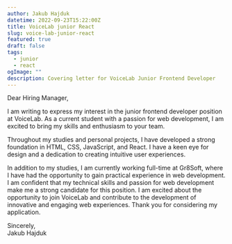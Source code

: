 ```yaml
---
author: Jakub Hajduk
datetime: 2022-09-23T15:22:00Z
title: VoiceLab junior React
slug: voice-lab-junior-react
featured: true
draft: false
tags:
  - junior
  - react
ogImage: ""
description: Covering letter for VoiceLab Junior Frontend Developer
---
```


Dear Hiring Manager,

I am writing to express my interest in the junior frontend developer position at VoiceLab. As a current student with a passion for web development, I am excited to bring my skills and enthusiasm to your team.

Throughout my studies and personal projects, I have developed a strong foundation in HTML, CSS, JavaScript, and React. I have a keen eye for design and a dedication to creating intuitive user experiences.

In addition to my studies, I am currently working full-time at Gr8Soft, where I have had the opportunity to gain practical experience in web development. I am confident that my technical skills and passion for web development make me a strong candidate for this position. I am excited about the opportunity to join VoiceLab and contribute to the development of innovative and engaging web experiences. Thank you for considering my application.

Sincerely, <br>
Jakub Hajduk
